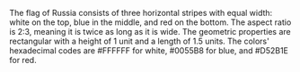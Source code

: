 The flag of Russia consists of three horizontal stripes with equal width: white on the top, blue in the middle, and red on the bottom. The aspect ratio is 2:3, meaning it is twice as long as it is wide. The geometric properties are rectangular with a height of 1 unit and a length of 1.5 units. The colors' hexadecimal codes are #FFFFFF for white, #0055B8 for blue, and #D52B1E for red.